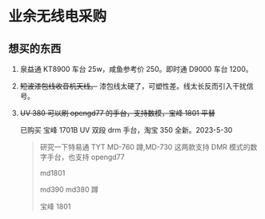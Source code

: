 # 业余无线电采购

## 想买的东西

1. 泉益通 KT8900 车台 25w，咸鱼参考价 250。即时通 D9000 车台 1200。
2. ~~短波漆包线收音机天线。~~ 漆包线太硬了，可塑性差。线太长反而引入干扰信号。
3. ~~UV 380 可以刷 opengd77 的手台，支持数模，宝峰 1801 平替~~

    已购买 宝峰 1701B UV 双段 drm 手台，淘宝 350 全新。2023-5-30
    
    > 研究一下特易通 TYT MD-760 蹲,MD-730 这两款支持 DMR 模式的数字手台，也支持 opengd77
    >
    > md1801
    >
    > md390 md380 蹲
    >
    > 宝峰 1801
    >

‍
